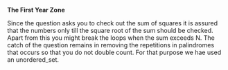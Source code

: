 <b>The First Year Zone</b><br />

Since the question asks you to check out the sum of squares it is assured that the numbers only till the square root of the sum should be checked. Apart from this you might break the loops when the sum exceeds N.
The catch of the question remains in removing the repetitions in palindromes that occurs so that you do not double count. For that purpose we hae used an unordered_set.
